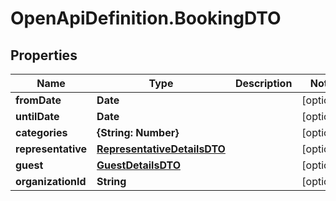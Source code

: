 # OpenApiDefinition.BookingDTO

## Properties

Name | Type | Description | Notes
------------ | ------------- | ------------- | -------------
**fromDate** | **Date** |  | [optional] 
**untilDate** | **Date** |  | [optional] 
**categories** | **{String: Number}** |  | [optional] 
**representative** | [**RepresentativeDetailsDTO**](RepresentativeDetailsDTO.md) |  | [optional] 
**guest** | [**GuestDetailsDTO**](GuestDetailsDTO.md) |  | [optional] 
**organizationId** | **String** |  | [optional] 


